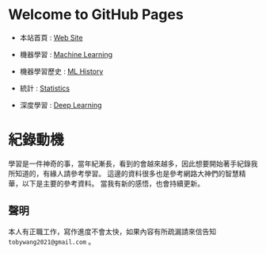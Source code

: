 # Welcome to GitHub Pages

- 本站首頁 : [Web Site](https://tobytoy.github.io/OpenResource/)

- 機器學習 : [Machine Learning](https://tobytoy.github.io/OpenResource/machine-learning(scikit-learn)/)
- 機器學習歷史 : [ML History](https://tobytoy.github.io/OpenResource/machine-learning(scikit-learn)/jupyter/簡介(Introduction)/)
- 統計 : [Statistics](https://tobytoy.github.io/OpenResource/statistics/)
- 深度學習 : [Deep Learning](https://tobytoy.github.io/OpenResource/deep-learning/)

# 紀錄動機

學習是一件神奇的事，當年紀漸長，看到的會越來越多，因此想要開始著手紀錄我所知道的，有緣人請參考學習。
這邊的資料很多也是參考網路大神們的智慧精華，以下是主要的參考資料。
當我有新的感悟，也會持續更新。

## 聲明

本人有正職工作，寫作進度不會太快，如果內容有所疏漏請來信告知 ```tobywang2021@gmail.com``` 。
